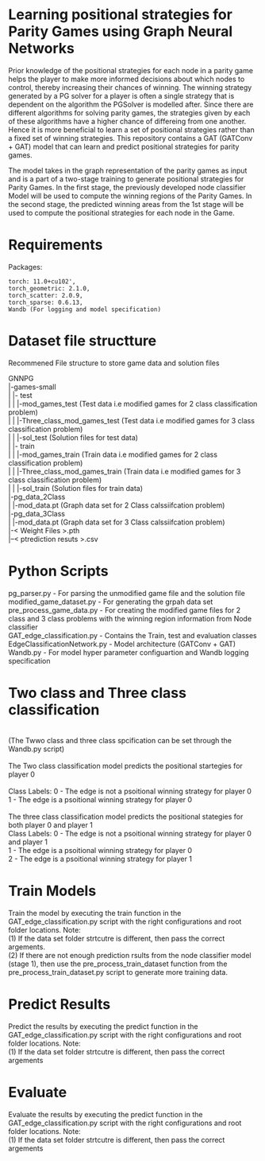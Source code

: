 # Learning positional strategies for Parity Games using Graph Neural Networks

Prior knowledge of the positional strategies for each node in a parity game helps the player to make more informed decisions about which nodes to control, thereby increasing their chances of winning. The winning strategy generated by a PG solver for a player is often a single strategy that is dependent on the algorithm the PGSolver is modelled after. Since there are different algorithms for solving parity games, the strategies given by each of these algorithms have a higher chance of differeing from one another. Hence it is more beneficial to learn a set of positional strategies rather than a fixed set of winning strategies. This repository contains a GAT (GATConv + GAT) model that can learn and predict positional strategies for parity games. 

The model takes in the graph representation of the parity games as input and is a part of a two-stage training to generate positional strategies for Parity Games. In the first stage, the previously developed node classifier Model will be used to compute the winning regions of the Parity Games. In the second stage, the predicted winning areas from the 1st stage will be used to compute the positional strategies for each node in the Game. 

# Requirements 
  Packages: <br>
  
    torch: 11.0+cu102', 
    torch_geometric: 2.1.0, 
    torch_scatter: 2.0.9, 
    torch_sparse: 0.6.13, 
    Wandb (For logging and model specification)
    
# Dataset file structture
  
  Recommened File structure to store game data and solution files <br>
  
  GNNPG <br>
  |-games-small <br>
  | |- test <br>
  | | |-mod_games_test              (Test data i.e modified games for 2 class classification problem) <br>
  | | |-Three_class_mod_games_test  (Test data i.e modified games for 3 class classification problem) <br>
  | | |-sol_test                    (Solution files for test data) <br>
  | |- train <br>
  | | |-mod_games_train             (Train data i.e modified games for 2 class classification problem) <br>
  | | |-Three_class_mod_games_train (Train data i.e modified games for 3 class classification problem) <br>
  | | |-sol_train                   (Solution files for train data) <br>
  |-pg_data_2Class <br>
  | |-mod_data.pt                    (Graph data set for 2 Class calssiifcation problem) <br>
  |-pg_data_3Class <br>
  | |-mod_data.pt                    (Graph data set for 3 Class calssiifcation problem) <br>
  |-&lt; Weight Files &gt;.pth <br>
  |–&lt; ptrediction resuts &gt;.csv <br>

# Python Scripts

pg_parser.py - For parsing the unmodified game file and the solution file <br>
modified_game_dataset.py - For generating the grpah data set <br> 
pre_process_game_data.py - For creating the modified game files for 2 class and 3 class problems with the winning region information from Node classifier <br>
GAT_edge_classification.py - Contains the Train, test and evaluation classes <br> 
EdgeClassificationNetwork.py - Model architecture (GATConv + GAT) <br>
Wandb.py - For model hyper parameter configuartion and Wandb logging specification <br>
  
# Two class and Three class classification 
  <br>
(The Twwo class and three class spcification can be set through the Wandb.py script)  <br>
  <br>
The Two class classification model predicts the positional startegies for player 0 <br>
  <br>
    Class Labels: 0 - The edge is not a psoitional winning strategy for player 0 <br>
                  1 - The edge is a psoitional winning strategy for player 0 <br>
  <br>
The three class classification model predicts the positional stategies for both player 0 and player 1 <br>
    Class Labels: 0 - The edge is not a psoitional winning strategy for player 0 and player 1 <br>
                  1 - The edge is a psoitional winning strategy for player 0 <br>
                  2 - The edge is a psoitional winning strategy for player 1 <br>
 
   
# Train Models

  Train the model by executing the train function in the GAT_edge_classification.py script with the right configurations and root folder locations.
  Note: <br>
  (1) If the data set folder strtcutre is different, then pass the correct argements. <br>
  (2) If there are not enough prediction rsults from the node classifier model (stage 1), then use the pre_process_train_dataset function from the pre_process_train_dataset.py script to generate more training data.           


# Predict Results
  Predict the results by executing the predict function in the GAT_edge_classification.py script with the right configurations and root folder locations.
  Note: <br> 
  (1) If the data set folder strtcutre is different, then pass the correct argements
  
# Evaluate 
  
  Evaluate the results by executing the predict function in the GAT_edge_classification.py script with the right configurations and root folder locations.
  Note: <br>
  (1) If the data set folder strtcutre is different, then pass the correct argements
  

  
